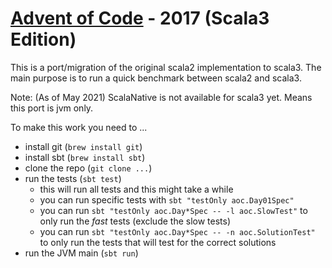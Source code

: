 # [Advent of Code](https://adventofcode.com) - 2017 (Scala3 Edition)

This is a port/migration of the original scala2 implementation to scala3. The main purpose is to run a quick benchmark between scala2 and scala3.

Note: (As of May 2021) ScalaNative is not available for scala3 yet. Means this port is jvm only.

To make this work you need to ...

* install git (`brew install git`)
* install sbt (`brew install sbt`)
* clone the repo (`git clone ...`)
* run the tests (`sbt test`)
  * this will run all tests and this might take a while
  * you can run specific tests with `sbt "testOnly aoc.Day01Spec"`
  * you can run `sbt "testOnly aoc.Day*Spec -- -l aoc.SlowTest"` to only run the *fast* tests (exclude the slow tests)
  * you can run `sbt "testOnly aoc.Day*Spec -- -n aoc.SolutionTest"` to only run the tests that will test for the correct solutions
* run the JVM main (`sbt run`)
